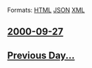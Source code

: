 
Formats: [HTML](2000/09/27/index.html)  [JSON](2000/09/27/index.json)  [XML](2000/09/27/index.xml)  

## [2000-09-27](/news/2000/09/27/index.md)

## [Previous Day...](/news/2000/09/26/index.md)

